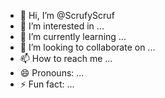 - 👋 Hi, I’m @ScrufyScruf
- 👀 I’m interested in ...
- 🌱 I’m currently learning ...
- 💞️ I’m looking to collaborate on ...
- 📫 How to reach me ...
- 😄 Pronouns: ...
- ⚡ Fun fact: ...

<!---
ScrufyScruf/ScrufyScruf is a ✨ special ✨ repository because its `README.md` (this file) appears on your GitHub profile.
You can click the Preview link to take a look at your changes.
--->
